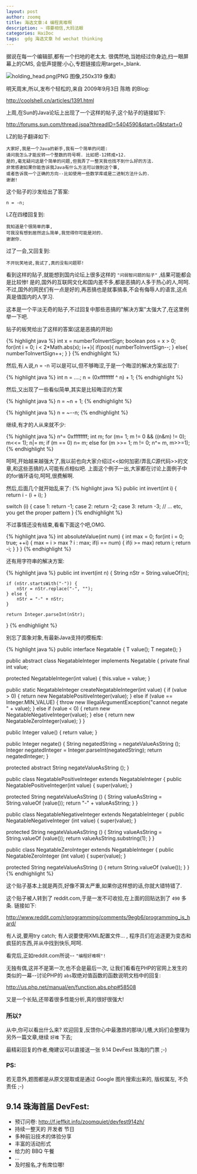 ```yaml
---
layout: post
author: zoomq
title: 海选文章:4 编程真难啊
description: ~ 得要相信,大妈法眼
categories: HaiDoc
tags:  gdg 海选文章 hd wechat thinking
---
```


据说在每一个编辑部,都有一个扫地的老太太. 
很偶然地,当她经过你身边,扫一眼屏幕上的CMS,
会低声提醒:小心,专题链接应用target=_blank. 




![holding_head.png(PNG 图像,250x319 像素)](http://www.dealingwithdifficultpeople.org/wp-content/themes/default/images/holding_head.png)

明天周末,所以,发布个轻松的,来自 2009年9月3日 陈皓 的Blog:

http://coolshell.cn/articles/1391.html


<!--more-->


上周,在Sun的Java论坛上出现了一个这样的帖子,这个贴子的链接如下:

http://forums.sun.com/thread.jspa?threadID=5404590&start=0&tstart=0

LZ的贴子翻译如下:

    大家好,我是一个Java的新手,我有一个简单的问题:
    请问我怎么才能反转一个整数的符号啊. 比如把-12转成+12. 
    是的,毫无疑问这是个简单的问题,但我弄了一整天我也找不到什么好的方法. 
    非常感谢如果你能告诉我Java有什么方法可以做到这个事,
    或者告诉我一个正确的方向--比如使用一些数学库或是二进制方法什么的. 
    谢谢!

这个贴子的沙发给出了答案:

    n = -n;


LZ在四楼回复到:

    我知道是个很简单的事,
    可我没有想到居然这么简单,我觉得你可能是对的. 
    谢谢你. 

过了一会,又回复到:

    不开玩笑地说,我试了,真的没有问题耶!

看到这样的贴子,就能想到国内论坛上很多这样的 `"问弱智问题的贴子"` ,结果可能都会是比较惨!
是的,国外的互联网文化和国内差不多,都是恶搞的人多于热心的人,呵呵. 
不过,国外的网民们有一点是好的,再恶搞也是就事搞事,不会有侮辱人的语言,这点真是值国内的人学习. 


这本是一个平淡无奇的贴子,不过回复中那些恶搞的"解决方案"太强大了,在这里例举一下吧. 

贴子的板凳给出了这样的答案(这是恶搞的开始)


{% highlight java %}
int x = numberToInvertSign;
boolean pos = x > 0;
for(int i = 0; i < 2*Math.abs(x); i++){
    if(pos){
        numberToInvertSign--;
    }
    else{
        numberToInvertSign++;
    }
}
{% endhighlight %}


然后,有人说,n = -n 可以是可以,但不够晦涩,于是一个晦涩的解决方案出现了:

    
{% highlight java %}
int n = ....;
 n = (0xffffffff ^ n) + 1;
{% endhighlight %}

然后,又出现了一些看似简单,其实是比较晦涩的方案

{% highlight java %}
n = ~n + 1;
{% endhighlight %}

 

{% highlight java %}
n = ~--n;
{% endhighlight %}

 

继续,有才的人从来就不少:

{% highlight java %}
n^= 0xffffffff;
int m;
for (m= 1; m != 0 && ((n&m) != 0); m<<= 1);
n|= m;
if (m == 0) n= m;
else for (m >>= 1; m != 0; n^= m, m>>=1);
{% endhighlight %}

 

呵呵,开始越来越强大了,我以前也向大家介绍过<<如何加密/弄乱C源代码>>的文章,和这些恶搞的人可能有点相似吧. 上面这个例子一出,大家都在讨论上面例子中的for循环语句,呵呵,很费解啊. 

然后,后面几个就开始乱来了:
{% highlight java %}
public int invert(int i) {
  return i - (i + i);
}

switch (i)
{
  case 1: return -1;
  case 2: return -2;
  case 3: return -3;
  // ... etc, you get the proper pattern
}
{% endhighlight %}

不过事情还没有结束,看看下面这个吧,OMG. 

{% highlight java %}
int absoluteValue(int num)
{
 int max = 0;
 for(int i = 0; true; ++i)
 {
  max = i > max ? i : max;
  if(i == num)
  {
   if(i >= max)
    return i;
   return -i;
  }
 }
}
{% endhighlight %}

 还有用字符串的解决方案:

{% highlight java %}
public int invert(int n) {
    String nStr = String.valueOf(n);
  
    if (nStr.startsWith("-")) {
        nStr = nStr.replace("-", "");
    } else {
        nStr = "-" + nStr;
    }
  
    return Integer.parseInt(nStr);
}
{% endhighlight %}

别忘了面象对象,有最新Java支持的模板库: 

{% highlight java %}
public interface Negatable<T extends Number> {
  T value();
  T negate();
}
  
  
  
public abstract class NegatableInteger implements Negatable<Integer> {
  private final int value;
  
  protected NegatableInteger(int value) {
    this.value = value;
  }
  
  public static NegatableInteger createNegatableInteger(int value) {
    if (value > 0) {
      return new NegatablePositiveInteger(value);
    }
    else if (value == Integer.MIN_VALUE) {
      throw new IllegalArgumentException("cannot negate " + value);
    }
    else if (value < 0) {
      return new NegatableNegativeInteger(value);
    }
    else {
      return new NegatableZeroInteger(value);
    }
  }
  
  public Integer value() {
    return value;
  }
  
  public Integer negate() {
    String negatedString = negateValueAsString ();
    Integer negatedInteger = Integer.parseInt(negatedString);
    return negatedInteger;
  }
  
  protected abstract String negateValueAsString ();
}
  
  
  
public class NegatablePositiveInteger extends NegatableInteger {
  public NegatablePositiveInteger(int value) {
    super(value);
  }
  
  protected String negateValueAsString () {
    String valueAsString = String.valueOf (value());
    return "-" + valueAsString;
  }
}
  
  
  
public class NegatableNegativeInteger extends NegatableInteger {
  public NegatableNegativeInteger (int value) {
    super(value);
  }
  
  protected String negateValueAsString () {
    String valueAsString = String.valueOf (value());
    return valueAsString.substring(1);
  }
}
  
  
  
public class NegatableZeroInteger extends NegatableInteger {
  public NegatableZeroInteger (int value) {
    super(value);
  }
  
  protected String negateValueAsString () {
    return String.valueOf (value());
  }
}
{% endhighlight %}

 

这个贴子基本上就是两页,好像不算太严重,如果你这样想的话,你就大错特错了. 

这个贴子被人转到了 reddit.com,于是一发不可收拾,在上面的回贴达到了 `490` 多条. 链接如下:

http://www.reddit.com/r/programming/comments/9egb6/programming_is_hard/

有人说,要用try catch;
有人说要使用XML配置文件... ,
程序员们在追逐更为变态和疯狂的东西,并从中找到快乐,呵呵. 

看完后,正如reddit.com所说-- `"编程好难啊"!`

无独有偶,这并不是第一次,也不会是最后一次,
让我们看看在PHP的官网上发生的类似的一幕--讨论PHP的 `abs`取绝对值函数的函数说明文档中的回复:

http://us.php.net/manual/en/function.abs.php#58508

又是一个长贴,还带着很多性能分析,真的很好很强大!


### 所以?

从中,你可以看出什么来?
欢迎回复,反馈你心中最激昂的那块儿槽,大妈们会整理为另外一篇文章,继续 `好难` 下去;

最精彩回复的作者,俺建议可以直接送一张 9.14 DevFest 珠海的门票 ;-)



### PS:

若无意外,题图都是从原文提取或是通过 Google 图片搜索出来的, 版权属左, 不负责任 ;-)


## 9.14 珠海首届 DevFest:

- 预订问卷: http://f.jeffkit.info/zoomquiet/devfest914zh/     
- 持续一整天的 开发者 节日
- 多种前沿技术的体验分享
- 丰富的活动形式
- 给力的 BBQ 午餐
- ... 
- 及时报名,才有席位哪!



